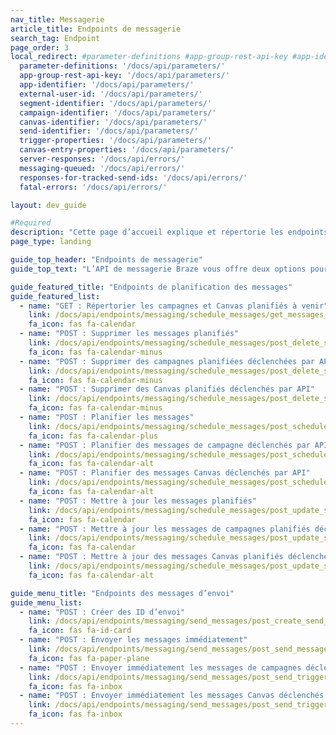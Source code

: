 ```yaml
---
nav_title: Messagerie
article_title: Endpoints de messagerie
search_tag: Endpoint
page_order: 3
local_redirect: #parameter-definitions #app-group-rest-api-key #app-identifier #external-user-id #segment-identifier #campaign-identifier #canvas-identifier #trigger-properties #canvas-identifier #server-responses #fatal-errors #responses-for-tracked-send-ids #messaging-queued #canvas-entry-properties
  parameter-definitions: '/docs/api/parameters/'
  app-group-rest-api-key: '/docs/api/parameters/'
  app-identifier: '/docs/api/parameters/'
  external-user-id: '/docs/api/parameters/'
  segment-identifier: '/docs/api/parameters/'
  campaign-identifier: '/docs/api/parameters/'
  canvas-identifier: '/docs/api/parameters/'
  send-identifier: '/docs/api/parameters/'
  trigger-properties: '/docs/api/parameters/'
  canvas-entry-properties: '/docs/api/parameters/'
  server-responses: '/docs/api/errors/'
  messaging-queued: '/docs/api/errors/'
  responses-for-tracked-send-ids: '/docs/api/errors/'
  fatal-errors: '/docs/api/errors/'

layout: dev_guide

#Required
description: "Cette page d’accueil explique et répertorie les endpoints Braze de messagerie."
page_type: landing

guide_top_header: "Endpoints de messagerie"
guide_top_text: "L’API de messagerie Braze vous offre deux options pour envoyer des messages à vos utilisateurs. Vous pouvez fournir le contenu et la configuration du message dans la demande API à l’aide des endpoints <code class='highlighter-rouge'>/messages/send</code> et `/messages/schedule`. Vous pouvez également gérer les détails de votre message avec une campagne de livraison déclenchée par API dans le tableau de bord et contrôler simplement quand et à qui il est envoyé grâce aux endpoints `campaigns/trigger/send` et `campaigns/trigger/schedule`. Les sections suivantes détaillent la spécification de demande pour les deux méthodes. <br> <br> Comme pour les autres campagnes, vous pouvez limiter le nombre de fois qu’un utilisateur particulier peut recevoir une campagne de l’API de messagerie en configurant les [paramètres de rééligibilité](/docs/user_guide/engagement_tools/campaigns/building_campaigns/delivery_types/api_triggered_delivery/#re-eligibility-with-api-triggered-campaigns) dans le tableau de bord de Braze. Braze ne livrera pas de messages API aux utilisateurs qui ne sont pas rééligibles pour la campagne, quel que soit le nombre de demandes API envoyées. <br> <br> Les endpoints d’envoi vous permettent d’envoyer des messages instantanés et ad hoc aux utilisateurs désignés. Si vous souhaitez cibler un segment, un enregistrement de votre demande sera stocké dans la Developer Console (Console du développeur). Les endpoints de planification vous permettent d’envoyer des messages à un moment donné et de modifier ou d’annuler des messages que vous avez déjà planifiés."

guide_featured_title: "Endpoints de planification des messages"
guide_featured_list:
  - name: "GET : Répertorier les campagnes et Canvas planifiés à venir"
    link: /docs/api/endpoints/messaging/schedule_messages/get_messages_scheduled/
    fa_icon: fas fa-calendar
  - name: "POST : Supprimer les messages planifiés"
    link: /docs/api/endpoints/messaging/schedule_messages/post_delete_scheduled_messages/
    fa_icon: fas fa-calendar-minus
  - name: "POST : Supprimer des campagnes planifiées déclenchées par API"
    link: /docs/api/endpoints/messaging/schedule_messages/post_delete_scheduled_triggered_messages/
    fa_icon: fas fa-calendar-minus
  - name: "POST : Supprimer des Canvas planifiés déclenchés par API"
    link: /docs/api/endpoints/messaging/schedule_messages/post_delete_scheduled_triggered_canvases/
    fa_icon: fas fa-calendar-minus
  - name: "POST : Planifier les messages"
    link: /docs/api/endpoints/messaging/schedule_messages/post_schedule_messages/
    fa_icon: fas fa-calendar-plus
  - name: "POST : Planifier des messages de campagne déclenchés par API"
    link: /docs/api/endpoints/messaging/schedule_messages/post_schedule_triggered_campaigns/
    fa_icon: fas fa-calendar-alt
  - name: "POST : Planifier des messages Canvas déclenchés par API"
    link: /docs/api/endpoints/messaging/schedule_messages/post_schedule_triggered_canvases/
    fa_icon: fas fa-calendar-alt
  - name: "POST : Mettre à jour les messages planifiés"
    link: /docs/api/endpoints/messaging/schedule_messages/post_update_scheduled_messages/
    fa_icon: fas fa-calendar
  - name: "POST : Mettre à jour les messages de campagnes planifiés déclenchés par API"
    link: /docs/api/endpoints/messaging/schedule_messages/post_update_scheduled_triggered_campaigns/
    fa_icon: fas fa-calendar
  - name: "POST : Mettre à jour des messages Canvas planifiés déclenchés par API"
    link: /docs/api/endpoints/messaging/schedule_messages/post_update_scheduled_triggered_canvases/
    fa_icon: fas fa-calendar-alt

guide_menu_title: "Endpoints des messages d’envoi"
guide_menu_list:
  - name: "POST : Créer des ID d’envoi"
    link: /docs/api/endpoints/messaging/send_messages/post_create_send_ids/
    fa_icon: fas fa-id-card
  - name: "POST : Envoyer les messages immédiatement"
    link: /docs/api/endpoints/messaging/send_messages/post_send_messages/
    fa_icon: fas fa-paper-plane
  - name: "POST : Envoyer immédiatement les messages de campagnes déclenchés par API"
    link: /docs/api/endpoints/messaging/send_messages/post_send_triggered_campaigns/
    fa_icon: fas fa-inbox
  - name: "POST : Envoyer immédiatement les messages Canvas déclenchés par API"
    link: /docs/api/endpoints/messaging/send_messages/post_send_triggered_canvases/
    fa_icon: fas fa-inbox
---
```


